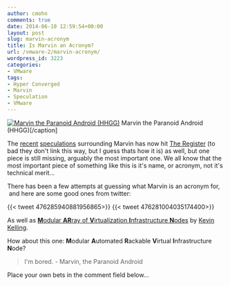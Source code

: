 ```yaml
---
author: cmohn
comments: true
date: 2014-06-10 12:59:54+00:00
layout: post
slug: marvin-acronym
title: Is Marvin an Acronym?
url: /vmware-2/marvin-acronym/
wordpress_id: 3223
categories:
- VMware
tags:
- Hyper Converged
- Marvin
- Speculation
- VMware
---
```


[![Marvin the Paranoid Android (HHGG)](/img/Marvin_HHGG-182x300.jpg#floatright)](/img//Marvin_HHGG.jpg) Marvin the Paranoid Android (HHGG)[/caption]

The [recent](http://vninja.net/vmware-2/vmwares-mystic-marvin-project/) [speculations](http://vninja.net/vmware-2/marvin-speculation/) surrounding Marvin has now hit [The Register](http://www.theregister.co.uk/2014/06/10/vmware_to_build_converged_compute_and_storage_ihardwarei/) (to bad they don't link this way, but I guess thats how it is) as well, but one piece is still missing, arguably the most important one. We all know that the most important piece of something like this is it's name, or acronym, not it's technical merit...

There has been a few attempts at guessing what Marvin is an acronym for,  and here are some good ones from twitter:

<!--more-->

{{< tweet  476285940881956865>}}
{{< tweet  476281004035174400>}}


As well as [**M**odular **AR**ray of **V**irtualization **I**nfrastructure **N**odes](http://www.blueshiftblog.com/?p=3309) by [Kevin Kelling](http://twitter.com/BlueShiftBlog).

How about this one:
**M**odular **A**utomated **R**ackable **V**irtual **I**nfrastructure **N**ode?



<blockquote>I'm bored.
- Marvin, the Paranoid Android</blockquote>



Place your own bets in the comment field below...
